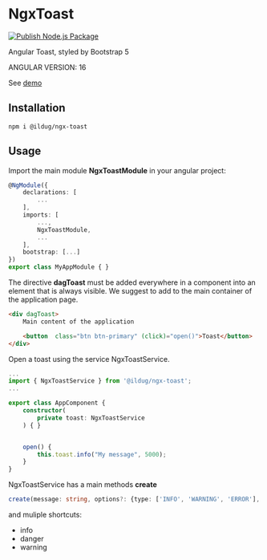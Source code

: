 # NgxToast

[![Publish Node.js Package](https://github.com/ilDug/ngx-toast/actions/workflows/npm-publish.yml/badge.svg)](https://github.com/ilDug/ngx-toast/actions/workflows/npm-publish.yml)

Angular Toast, styled by Bootstrap 5

ANGULAR VERSION: 16

See [demo](https://ildug.github.io/ngx-toast/)

## Installation 

```
npm i @ildug/ngx-toast 
```

## Usage

Import the main module **NgxToastModule** in your angular project:

``` typescript
@NgModule({
    declarations: [
        ...
    ],
    imports: [
        ...,
        NgxToastModule,
        ...
    ],
    bootstrap: [...]
})
export class MyAppModule { }
```

The directive **dagToast** must be added  everywhere in a component into an element that is always visible. We suggest to add to the main container of the application page.

``` html
<div dagToast>
    Main content of the application

    <button  class="btn btn-primary" (click)="open()">Toast</button>
</div>
``` 

Open a toast using the service NgxToastService.

``` typescript
...
import { NgxToastService } from '@ildug/ngx-toast';
...

export class AppComponent {
    constructor(
        private toast: NgxToastService
    ) { }


    open() {
        this.toast.info("My message", 5000);
    }
}
```


NgxToastService has a main methods **create**

``` typescript
create(message: string, options?: {type: ['INFO', 'WARNING', 'ERROR'],  duration: milliseconds})  

```

and muliple shortcuts: 

- info
- danger
- warning
